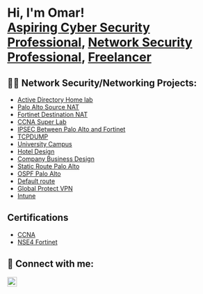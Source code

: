 <h1>Hi, I'm Omar! <br/><a href="https://github.com/Omar-03-UX"> Aspiring Cyber Security Professional</a>, <a href="https://www.linkedin.com/in/joshmadakor/">Network Security Professional</a>, <a href="https://www.youtube.com/c/joshmadakor">Freelancer</a></h1>

<h2>👨‍💻 Network Security/Networking Projects:</h2>

- [Active Directory Home lab ](https://github.com/Omar-03-UX/Active-Directory-)
- [Palo Alto Source NAT ](https://github.com/Omar-03-UX/Palo-Alto-Source-NAT-)
- [Fortinet Destination NAT](https://github.com/Omar-03-UX/Fortinet-Destination-NAT)
- [CCNA Super Lab ](https://github.com/Omar-03-UX/CCNA-Super-Lab)
- [IPSEC Between Palo Alto and Fortinet](https://github.com/Omar-03-UX/IPSEC-Configuration-)
- [TCPDUMP](https://github.com/Omar-03-UX/TCP-dump-)
- [University Campus](https://github.com/Omar-03-UX/University-Campus-)
- [Hotel Design](https://github.com/Omar-03-UX/Hotel-Network-Design)
- [Company Business Design ](https://github.com/Omar-03-UX/Company-Business-System-Network-Design)
- [Static Route Palo Alto ](https://github.com/Omar-03-UX/-Static-route-Palo-Alto)
- [OSPF Palo Alto ](https://github.com/Omar-03-UX/OSPF-Palo-Alto)
- [Default route ](https://github.com/Omar-03-UX/Default-route-Palo-Alto)
- [Global Protect VPN](https://github.com/Omar-03-UX/Global-Protect-VPN)
- [Intune](https://github.com/Omar-03-UX/Intune-Autopilot )

## Certifications
- [CCNA](https://cp.certmetrics.com/cisco/en/credentials/status/11395643)
- [NSE4 Fortinet](https://training.fortinet.com/mod/customcert/view.php?id=2187)
  
<h2> 🤳 Connect with me:</h2>

[<img align="left" alt="OmarObsiye | LinkedIn" width="22px" src="https://cdn.jsdelivr.net/npm/simple-icons@v3/icons/linkedin.svg" />][linkedin]

[linkedin]: https://linkedin.com/in/omar-o-794ba4120/

<!--
**Omar-03-UX/Omar-03-UX** is a ✨ _special_ ✨ repository because its `README.md` (this file) appears on your GitHub profile.

Here are some ideas to get you started:

- 🔭 I’m currently working on ...
- 🌱 I’m currently learning ...
- 👯 I’m looking to collaborate on ...
- 🤔 I’m looking for help with ...
- 💬 Ask me about ...
- 📫 How to reach me: ...
